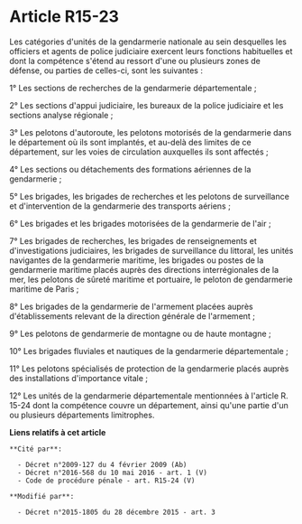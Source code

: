# Article R15-23

Les catégories d'unités de la gendarmerie nationale au sein desquelles les officiers et agents de police judiciaire exercent
leurs fonctions habituelles et dont la compétence s'étend au ressort d'une ou plusieurs zones de défense, ou parties de
celles-ci, sont les suivantes : 

1° Les sections de recherches de la gendarmerie départementale ; 

2° Les sections d'appui judiciaire, les bureaux de la police judiciaire et les sections analyse régionale  ; 

3° Les pelotons d'autoroute, les pelotons motorisés de la gendarmerie dans le département où ils sont implantés, et au-delà
des limites de ce département, sur les voies de circulation auxquelles ils sont affectés ; 

4° Les sections ou détachements des formations aériennes de la gendarmerie ; 

5° Les brigades, les brigades de recherches et les pelotons de surveillance et d'intervention de la gendarmerie des
transports aériens ; 

6° Les brigades et les brigades motorisées de la gendarmerie de l'air ; 

7° Les brigades de recherches, les brigades de renseignements et d'investigations judiciaires, les brigades de surveillance
du littoral, les unités navigantes de la gendarmerie maritime, les brigades ou postes de la gendarmerie maritime placés
auprès des directions interrégionales de la mer, les pelotons de sûreté maritime et portuaire, le peloton de gendarmerie
maritime de Paris ; 

8° Les brigades de la gendarmerie de l'armement placées auprès d'établissements relevant de la direction générale de
l'armement ; 

9° Les pelotons de gendarmerie de montagne ou de haute montagne ; 

10° Les brigades fluviales et nautiques de la gendarmerie départementale ; 

11° Les pelotons spécialisés de protection de la gendarmerie placés auprès des installations d'importance vitale ; 

12° Les unités de la gendarmerie départementale mentionnées à l'article R. 15-24 dont la compétence couvre un département,
ainsi qu'une partie d'un ou plusieurs départements limitrophes.

**Liens relatifs à cet article**

	**Cité par**:

	  - Décret n°2009-127 du 4 février 2009 (Ab)
	  - Décret n°2016-568 du 10 mai 2016 - art. 1 (V)
	  - Code de procédure pénale - art. R15-24 (V)

	**Modifié par**:

	  - Décret n°2015-1805 du 28 décembre 2015 - art. 3
